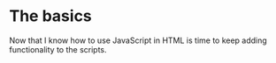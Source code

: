 # The basics

Now that I know how to use JavaScript in HTML is time to keep adding functionality to the scripts.

